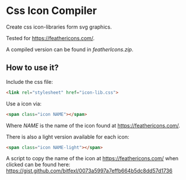 # Css Icon Compiler

Create css icon-libraries form svg graphics.

Tested for https://feathericons.com/.

A compiled version can be found in *featherIcons.zip*.



## How to use it?

Include the css file:

```html
<link rel="stylesheet" href="icon-lib.css">
```

Use a icon via:

```html
<span class="icon NAME"></span>
```

Where *NAME* is the name of the icon found at https://feathericons.com/.

There is also a light version available for each icon:

```html
<span class="icon NAME-light"></span>
```



A script to copy the name of the icon at https://feathericons.com/ when clicked can be found here: https://gist.github.com/bitfexl/0073a5997a7effb664b5dc8dd57d1736